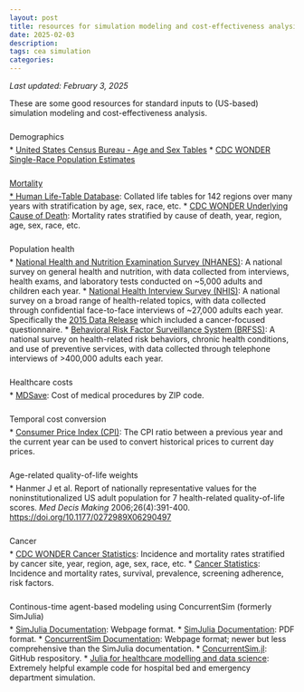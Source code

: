 ```yaml
---
layout: post
title: resources for simulation modeling and cost-effectiveness analysis
date: 2025-02-03
description:
tags: cea simulation
categories:
---
```

<i>Last updated: February 3, 2025</i>

These are some good resources for standard inputs to (US-based) simulation modeling and cost-effectiveness analysis.

<p style="margin-top: 25px"></p>

<p style="margin-bottom: 6px; font-weight: 400">Demographics</p>
* <a href="https://www.census.gov/topics/population/age-and-sex/data/tables.html" target="_blank">United States Census Bureau - Age and Sex Tables</a>
* <a href="https://wonder.cdc.gov/single-race-population.html" target="_blank">CDC WONDER Single-Race Population Estimates

<p style="margin-top: 25px"></p>

<p style="margin-bottom: 6px; font-weight: 400">Mortality</p>
* <a href="https://www.lifetable.de" target="_blank">Human Life-Table Database</a>: Collated life tables for 142 regions over many years with stratification by age, sex, race, etc.
* <a href="https://wonder.cdc.gov/ucd-icd10-expanded.html" target="_blank">CDC WONDER Underlying Cause of Death</a>: Mortality rates stratified by cause of death, year, region, age, sex, race, etc.

<p style="margin-top: 25px"></p>

<p style="margin-bottom: 6px; font-weight: 400">Population health</p>
* <a href="https://www.cdc.gov/nchs/nhanes/about/index.html" target="_blank">National Health and Nutrition Examination Survey (NHANES)</a>: A national survey on general health and nutrition, with data collected from interviews, health exams, and laboratory tests conducted on ~5,000 adults and children each year.
* <a href="https://www.cdc.gov/nchs/nhis/index.html" target="_blank">National Health Interview Survey (NHIS)</a>: A national survey on a broad range of health-related topics, with data collected through confidential face-to-face interviews of ~27,000 adults each year. Specifically the <a href="https://archive.cdc.gov/www_cdc_gov/nchs/nhis/nhis_2015_data_release.htm" target="_blank">2015 Data Release</a> which included a cancer-focused questionnaire.
* <a href="https://www.cdc.gov/brfss/index.html" target="_blank">Behavioral Risk Factor Surveillance System (BRFSS)</a>: A national survey on health-related risk behaviors, chronic health conditions, and use of preventive services, with data collected through telephone interviews of >400,000 adults each year.

<p style="margin-top: 25px"></p>

<p style="margin-bottom: 6px; font-weight: 400">Healthcare costs</p>
* <a href="https://www.mdsave.com" target="_blank">MDSave</a>: Cost of medical procedures by ZIP code.

<p style="margin-top: 25px"></p>

<p style="margin-bottom: 6px; font-weight: 400">Temporal cost conversion</p>
* <a href="https://fred.stlouisfed.org/data/CPIMEDSL" target="_blank">Consumer Price Index (CPI)</a>: The CPI ratio between a previous year and the current year can be used to convert historical prices to current day prices.

<p style="margin-top: 25px"></p>

<p style="margin-bottom: 6px; font-weight: 400">Age-related quality-of-life weights</p>
* Hanmer J et al. Report of nationally representative values for the noninstitutionalized US adult population for 7 health-related quality-of-life scores. <i>Med Decis Making</i> 2006;26(4):391-400. <a href="https://doi.org/10.1177/0272989X06290497" target="_blank">https://doi.org/10.1177/0272989X06290497</a>

<p style="margin-top: 25px"></p>

<p style="margin-bottom: 6px; font-weight: 400">Cancer</p>
* <a href="https://wonder.cdc.gov/cancer.html" target="_blank">CDC WONDER Cancer Statistics</a>: Incidence and mortality rates stratified by cancer site, year, region, age, sex, race, etc.
* <a href="https://gis.cdc.gov/Cancer/USCS/#/AtAGlance/" target="_blank">Cancer Statistics</a>: Incidence and mortality rates, survival, prevalence, screening adherence, risk factors.

<p style="margin-top: 25px"></p>

<p style="margin-bottom: 6px; font-weight: 400">Continous-time agent-based modeling using ConcurrentSim (formerly SimJulia)</p>
* <a href="SimJulia Documentation" target="_blank">SimJulia Documentation</a>: Webpage format.
* <a href="https://simjuliajl.readthedocs.io/_/downloads/en/stable/pdf/" target="_blank">SimJulia Documentation</a>: PDF format.
* <a href="https://juliadynamics.github.io/ConcurrentSim.jl/stable/" target="_blank">ConcurrentSim Documentation</a>: Webpage format; newer but less comprehensive than the SimJulia documentation.
* <a href="https://github.com/JuliaDynamics/ConcurrentSim.jl" target="_blank">ConcurrentSim.jl</a>: GitHub respository.
* <a href="https://www.juliahealthcare.org/simjulia_index.html" target="_blank">Julia for healthcare modelling and data science</a>: Extremely helpful example code for hospital bed and emergency department simulation.
